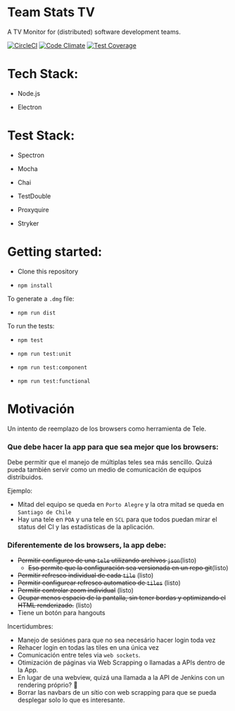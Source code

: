 # Team Stats TV

A TV Monitor for (distributed) software development teams.

[![CircleCI](https://circleci.com/gh/othman853/team-stats.tv.svg?style=svg)](https://circleci.com/gh/othman853/team-stats.tv)
[![Code Climate](https://codeclimate.com/github/othman853/team-stats.tv/badges/gpa.svg)](https://codeclimate.com/github/othman853/team-stats.tv)
[![Test Coverage](https://codeclimate.com/github/othman853/team-stats.tv/badges/coverage.svg)](https://codeclimate.com/github/othman853/team-stats.tv/coverage)

# Tech Stack:

- Node.js

- Electron

# Test Stack:

- Spectron

- Mocha

- Chai

- TestDouble

- Proxyquire

- Stryker

# Getting started:

- Clone this repository

- `npm install`


To generate a `.dmg` file:

- `npm run dist`

To run the tests:
- `npm test`

- `npm run test:unit`

- `npm run test:component`

- `npm run test:functional`

# Motivación

Un intento de reemplazo de los browsers como herramienta de Tele.

### Que debe hacer la app para que sea mejor que los browsers:

Debe permitir que el manejo de múltiplas teles sea más sencillo. Quizá pueda también servir como un medio de comunicación de equipos distribuidos.

Ejemplo:
- Mitad del equipo se queda en `Porto Alegre` y la otra mitad se queda en `Santiago de Chile`
- Hay una tele en `POA` y una tele en `SCL` para que todos puedan mirar el status del CI y las estadísticas de la aplicación.

### Diferentemente de los browsers, la app debe:

- ~~Permitir configureo de una `tele` utilizando archivos `json`~~(listo)
  - ~~Eso permite que la configuración sea versionada en un repo git~~(listo)
- ~~Permitir refresco individual de cada `tile`~~ (listo)
- ~~Permitir configurear refresco automatico de `tiles`~~ (listo)
- ~~Permitir controlar zoom individual~~ (listo)
- ~~Ocupar menos espacio de la pantalla, sin tener bordas y optimizando el HTML renderizado.~~ (listo)
- Tiene un botón para hangouts

Incertidumbres:
- Manejo de sesiónes para que no sea necesário hacer login toda vez
- Rehacer login en todas las tiles en una única vez
- Comunicación entre teles via `web sockets`.
- Otimización de páginas via Web Scrapping o llamadas a APIs dentro de la App.
 - En lugar de una webview, quizá una llamada a la API de Jenkins con un rendering próprio? :boar:
 - Borrar las navbars de un sítio con web scrapping para que se pueda desplegar solo lo que es interesante.
